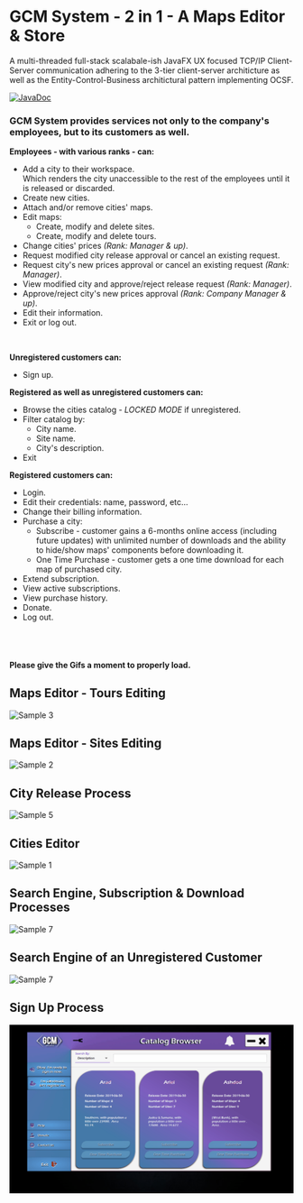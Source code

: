 # GCM System - 2 in 1 - A Maps Editor & Store 

A multi-threaded full-stack scalabale-ish JavaFX UX focused TCP/IP Client-Server communication adhering to the 3-tier client-server architicture as well as the Entity-Control-Business architictural pattern implementing OCSF.

[![JavaDoc](https://img.shields.io/badge/info-JavaDoc-blue)](https://julianbroudy.github.io/gcm-system/index.html?overview-summary.html)

### GCM System provides services not only to the company's employees, but to its customers as well.

**Employees - with various ranks - can:**
- Add a city to their workspace. <br>Which renders the city unaccessible to the rest of the employees until it is released or discarded.
- Create new cities.
- Attach and/or remove cities' maps.
- Edit maps:
  - Create, modify and delete sites.
  - Create, modify and delete tours.
- Change cities' prices *(Rank: Manager & up)*.
- Request modified city release approval or cancel an existing request.
- Request city's new prices approval or cancel an existing request *(Rank: Manager)*.
- View modified city and approve/reject release request *(Rank: Manager)*.
- Approve/reject city's new prices approval *(Rank: Company Manager & up)*.
- Edit their information.
- Exit or log out.
<br>

**Unregistered customers can:**
- Sign up.

**Registered as well as unregistered customers can:**
- Browse the cities catalog - *LOCKED MODE* if unregistered.
- Filter catalog by:
  - City name.
  - Site name.
  - City's description.
- Exit

**Registered customers can:**
- Login.
- Edit their credentials: name, password, etc...
- Change their billing information.
- Purchase a city:
  - Subscribe - customer gains a 6-months online access (including future updates) with unlimited number of downloads and the ability to    hide/show maps' components before downloading it.
  - One Time Purchase - customer gets a one time download for each map of purchased city.
- Extend subscription.
- View active subscriptions.
- View purchase history.
- Donate.
- Log out.

<br><br>

#### Please give the Gifs a moment to properly load.

## Maps Editor - Tours Editing
![Sample 3](https://github.com/JulianBroudy/gcm-system/blob/master/Especially%20For%20You/Map%20Editor%20-%20tours.gif)

## Maps Editor - Sites Editing
![Sample 2](https://github.com/JulianBroudy/gcm-system/blob/master/Especially%20For%20You/Map%20Editor%20-%20sites.gif)

## City Release Process
![Sample 5](https://github.com/JulianBroudy/gcm-system/blob/master/Especially%20For%20You/City%20Release%20Requests.gif)

## Cities Editor
![Sample 1](https://github.com/JulianBroudy/gcm-system/blob/master/Especially%20For%20You/Cities%20Editor.gif)

## Search Engine, Subscription & Download Processes
![Sample 7](https://github.com/JulianBroudy/gcm-system/blob/master/Especially%20For%20You/SubscribeAndDownload%20Sample.gif)

## Search Engine of an Unregistered Customer
![Sample 7](https://github.com/JulianBroudy/gcm-system/blob/master/Especially%20For%20You/Just%20Browse%20Sample.gif)

## Sign Up Process
![Sample 6](https://github.com/JulianBroudy/gcm-system/blob/master/Especially%20For%20You/Sign%20Up%20Sample.gif)
